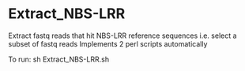 # Extract_NBS-LRR
Extract fastq reads that hit NBS-LRR reference sequences i.e. select a subset of fastq reads 
Implements 2 perl scripts automatically

To run: sh Extract_NBS-LRR.sh


